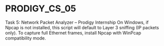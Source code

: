 # PRODIGY_CS_05
Task 5: Network Packet Analyzer – Prodigy Internship
On Windows, if Npcap is not installed, this script will default to Layer 3 sniffing (IP packets only). To capture full Ethernet frames, install Npcap with WinPcap compatibility mode.
